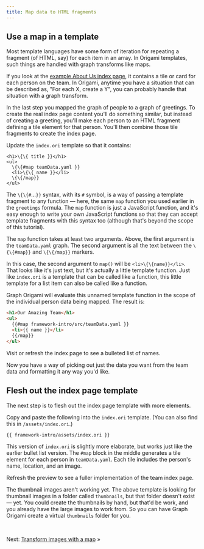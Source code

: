 ```yaml
---
title: Map data to HTML fragments
---
```


## Use a map in a template

Most template languages have some form of iteration for repeating a fragment (of HTML, say) for each item in an array. In Origami templates, such things are handled with graph transforms like maps.

If you look at the
<a href="/samples/aboutUs" target="_blank">example About Us index page</a>,
it contains a tile or card for each person on the team. In Origami, anytime you have a situation that can be described as, "For each X, create a Y", you can probably handle that situation with a graph transform.

In the last step you mapped the graph of people to a graph of greetings. To create the real index page content you'll do something similar, but instead of creating a greeting, you'll make each person to an HTML fragment defining a tile element for that person. You'll then combine those tile fragments to create the index page.

<span class="tutorialStep"></span> Update the `index.ori` template so that it contains:

```
<h1>\{\{ title }}</h1>
<ul>
  \{\{#map teamData.yaml }}
  <li>\{\{ name }}</li>
  \{\{/map}}
</ul>
```

The `\{\{#`…`}}` syntax, with its `#` symbol, is a way of passing a template fragment to any function — here, the same `map` function you used earlier in the `greetings` formula. The `map` function is just a JavaScript function, and it's easy enough to write your own JavaScript functions so that they can accept template fragments with this syntax too (although that's beyond the scope of this tutorial).

The `map` function takes at least two arguments. Above, the first argument is the `teamData.yaml` graph. The second argument is all the text between the `\{\{#map}}` and `\{\{/map}}` markers.

In this case, the second argument to `map()` will be `<li>\{\{name}}</li>`. That looks like it's just text, but it's actually a little template function. Just like `index.ori` is a template that can be called like a function, this little template for a list item can also be called like a function.

Graph Origami will evaluate this unnamed template function in the scope of the individual person data being mapped. The result is:

```html
<h1>Our Amazing Team</h1>
<ul>
  {{#map framework-intro/src/teamData.yaml }}
  <li>{{ name }}</li>
  {{/map}}
</ul>
```

<span class="tutorialStep"></span> Visit or refresh the index page to see a bulleted list of names.

Now you have a way of picking out just the data you want from the team data and formatting it any way you'd like.

## Flesh out the index page template

The next step is to flesh out the index page template with more elements.

<span class="tutorialStep"></span> Copy and paste the following into the `index.ori` template. (You can also find this in `/assets/index.ori`.)

```html
{{ framework-intro/assets/index.ori }}
```

This version of `index.ori` is slightly more elaborate, but works just like the earlier bullet list version. The `#map` block in the middle generates a tile element for each person in `teamData.yaml`. Each tile includes the person's name, location, and an image.

<span class="tutorialStep"></span> Refresh the preview to see a fuller implementation of the team index page.

The thumbnail images aren't working yet. The above template is looking for thumbnail images in a folder called `thumbnails`, but that folder doesn't exist — yet. You could create the thumbnails by hand, but that'd be work, and you already have the large images to work from. So you can have Graph Origami create a virtual `thumbnails` folder for you.

&nbsp;

Next: [Transform images with a map](intro8b.html) »
